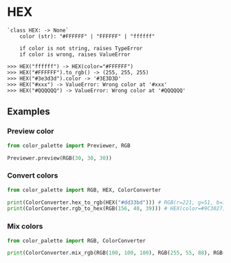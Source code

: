 # HEX
    `class HEX: -> None`
        color (str): "#FFFFFF" | "FFFFFF" | "ffffff"

        if color is not string, raises TypeError
        if color is wrong, raises ValueError
    
    >>> HEX("ffffff") -> HEX(color="#FFFFFF")
    >>> HEX("#FFFFFF").to_rgb() -> (255, 255, 255)
    >>> HEX("#3e3d3d").color -> '#3E3D3D'
    >>> HEX("#xxx") -> ValueError: Wrong color at '#xxx'
    >>> HEX("#QQQQQQ") -> ValueError: Wrong color at '#QQQQQQ'


<h2>Examples</h2>
<h3>Preview color</h3>

```python
from color_palette import Previewer, RGB

Previewer.preview(RGB(30, 30, 30))
```
<h3>Convert colors</h3>

```python
from color_palette import RGB, HEX, ColorConverter

print(ColorConverter.hex_to_rgb(HEX("#dd33bd"))) # RGB(r=221, g=51, b=189)
print(ColorConverter.rgb_to_hex(RGB(156, 48, 39))) # HEX(color=#9C3027)
```
<h3>Mix colors</h3>

```python
from color_palette import RGB, ColorConverter

print(ColorConverter.mix_rgb(RGB(100, 100, 100), RGB(255, 55, 88), RGB(79, 23, 54))) # RGB(r=144, g=59, b=80)
```
